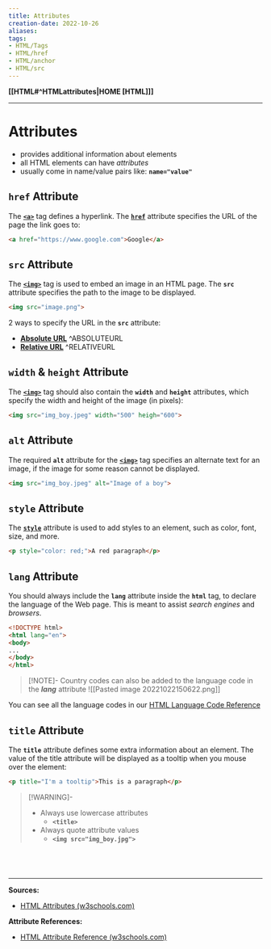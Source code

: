 ```yaml
---
title: Attributes
creation-date: 2022-10-26
aliases:
tags:
- HTML/Tags
- HTML/href
- HTML/anchor
- HTML/src
---
```

**[[HTML#^HTMLattributes|HOME [HTML]]]**

---
# Attributes
- provides additional information about elements
- all HTML elements can have *attributes*
- usually come in name/value pairs like:
**`name="value"`**

## `href` Attribute
The **[`<a>`](HTMLlinks)** tag defines a hyperlink. The **[`href`](HTMLlinks)** attribute specifies the URL of the page the link goes to:
```HTML
<a href="https://www.google.com">Google</a>
```

## `src` Attribute
The **[`<img>`](HTMLimages)** tag is used to embed an image in an HTML page. The **`src`** attribute specifies the path to the image to be displayed.
```HTML
<img src="image.png">
```
2 ways to specify the URL in the **`src`** attribute:
- **[Absolute URL](HTMLATTRIBUTEabsoluteurl.md)** ^ABSOLUTEURL
- **[Relative URL](HTMLATTRIBUTErelativeurl.md)** ^RELATIVEURL

## `width` & `height` Attribute
The **[`<img>`](HTMLimages)** tag should also contain the **`width`** and **`height`** attributes, which specify the width and height of the image (in pixels):
```HTML
<img src="img_boy.jpeg" width="500" heigh="600">
```

## `alt` Attribute
The required **`alt`** attribute for the **[`<img>`](HTMLimages)** tag specifies an alternate text for an image, if the image for some reason cannot be displayed.
```HTML
<img src="img_boy.jpeg" alt="Image of a boy">
```

## `style` Attribute
The **[`style`](HTMLstyles)** attribute is used to add styles to an element, such as color, font, size, and more.
```HTML
<p style="color: red;">A red paragraph</p>
```

## `lang` Attribute
You should always include the **`lang`** attribute inside the **`html`** tag, to declare the language of the Web page. 
This is meant to assist *search engines* and *browsers*.
```HTML
<!DOCTYPE html>
<html lang="en">
<body>
...
</body>
</html>
```

>[!NOTE]- Country codes can also be added to the language code in the ***lang*** attribute
>![[Pasted image 20221022150622.png]]

You can see all the language codes in our [HTML Language Code Reference](https://www.w3schools.com/tags/ref_language_codes.asp)

## `title` Attribute
The **`title`** attribute defines some extra information about an element. The value of the title attribute will be displayed as a tooltip when you mouse over the element:
```HTML
<p title="I'm a tooltip">This is a paragraph</p>
```

>[!WARNING]-
>- Always use lowercase attributes
>	- **`<title>`**
>- Always quote attribute values
>	- **`<img src="img_boy.jpg">`**

# 

<br>

---
**Sources:**
- [HTML Attributes (w3schools.com)](https://www.w3schools.com/html/html_attributes.asp)

**Attribute References:**
- [HTML Attribute Reference (w3schools.com)](https://www.w3schools.com/tags/ref_attributes.asp)